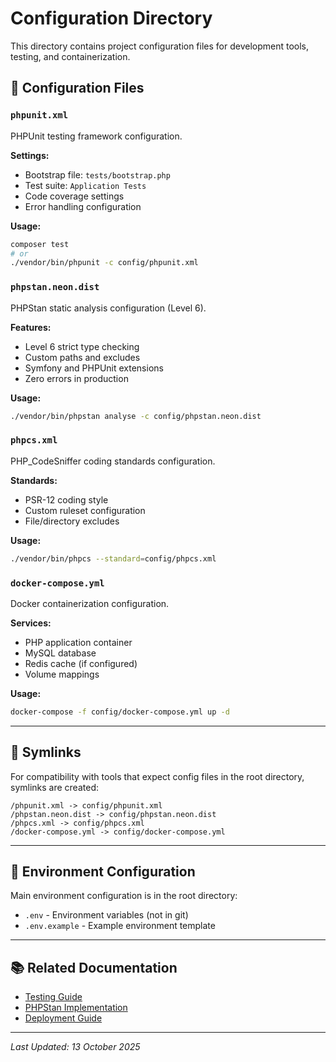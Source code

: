 # Configuration Directory

This directory contains project configuration files for development tools, testing, and containerization.

## 🔧 Configuration Files

### `phpunit.xml`
PHPUnit testing framework configuration.

**Settings:**
- Bootstrap file: `tests/bootstrap.php`
- Test suite: `Application Tests`
- Code coverage settings
- Error handling configuration

**Usage:**
```bash
composer test
# or
./vendor/bin/phpunit -c config/phpunit.xml
```

### `phpstan.neon.dist`
PHPStan static analysis configuration (Level 6).

**Features:**
- Level 6 strict type checking
- Custom paths and excludes
- Symfony and PHPUnit extensions
- Zero errors in production

**Usage:**
```bash
./vendor/bin/phpstan analyse -c config/phpstan.neon.dist
```

### `phpcs.xml`
PHP_CodeSniffer coding standards configuration.

**Standards:**
- PSR-12 coding style
- Custom ruleset configuration
- File/directory excludes

**Usage:**
```bash
./vendor/bin/phpcs --standard=config/phpcs.xml
```

### `docker-compose.yml`
Docker containerization configuration.

**Services:**
- PHP application container
- MySQL database
- Redis cache (if configured)
- Volume mappings

**Usage:**
```bash
docker-compose -f config/docker-compose.yml up -d
```

---

## 🔗 Symlinks

For compatibility with tools that expect config files in the root directory, symlinks are created:

```
/phpunit.xml -> config/phpunit.xml
/phpstan.neon.dist -> config/phpstan.neon.dist
/phpcs.xml -> config/phpcs.xml
/docker-compose.yml -> config/docker-compose.yml
```

---

## 📝 Environment Configuration

Main environment configuration is in the root directory:
- `.env` - Environment variables (not in git)
- `.env.example` - Example environment template

---

## 📚 Related Documentation

- [Testing Guide](/docs/testing/UNIT_TESTS.md)
- [PHPStan Implementation](/docs/implementation/PHPSTAN_LEVEL_6.md)
- [Deployment Guide](/docs/DEPLOYMENT.md)

---

*Last Updated: 13 October 2025*
